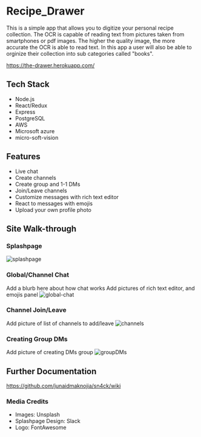 # Recipe_Drawer

This is a simple app that allows you to digitize your personal recipe collection. The OCR is capable of reading text from pictures taken from smartphones or pdf images. 
The higher the quality image, the more accurate the OCR is able to read text. In this app a user will also be able to orginize their collection into sub categories called "books".

https://the-drawer.herokuapp.com/

## Tech Stack
   - Node.js
   - React/Redux
   - Express   
   - PostgreSQL
   - AWS
   - Microsoft azure
   - micro-soft-vision

## Features
   - Live chat
   - Create channels
   - Create group and 1-1 DMs
   - Join/Leave channels
   - Customize messages with rich text editor
   - React to messages with emojis
   - Upload your own profile photo

## Site Walk-through

### Splashpage
![splashpage](https://user-images.githubusercontent.com/74396674/121299586-44953200-c8bb-11eb-8ae4-5280124d58e4.PNG)

### Global/Channel Chat
Add a blurb here about how chat works
Add pictures of rich text editor, and emojis panel
![global-chat](https://user-images.githubusercontent.com/74396674/121299718-760dfd80-c8bb-11eb-9cf2-2c65fb9e34eb.PNG)


### Channel Join/Leave
Add picture of list of channels to add/leave
![channels](https://user-images.githubusercontent.com/74396674/121299748-81f9bf80-c8bb-11eb-8e60-9d91eb806f00.PNG)


### Creating Group DMs
Add picture of creating DMs group
![groupDMs](https://user-images.githubusercontent.com/74396674/121299778-8a51fa80-c8bb-11eb-98fa-e2bea01c1acf.PNG)


## Further Documentation
https://github.com/junaidmaknojia/sn4ck/wiki

### Media Credits
   - Images: Unsplash
   - Splashpage Design: Slack
   - Logo: FontAwesome
